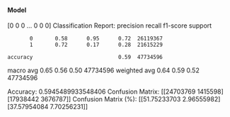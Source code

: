 #### Model
[0 0 0 ... 0 0 0]
Classification Report:
              precision    recall  f1-score   support

           0       0.58      0.95      0.72  26119367
           1       0.72      0.17      0.28  21615229

    accuracy                           0.59  47734596
   macro avg       0.65      0.56      0.50  47734596
weighted avg       0.64      0.59      0.52  47734596

Accuracy: 0.5945489933548406
Confusion Matrix:
[[24703769  1415598]
 [17938442  3676787]]
Confusion Matrix (%):
[[51.75233703  2.96555982]
 [37.57954084  7.70256231]]
